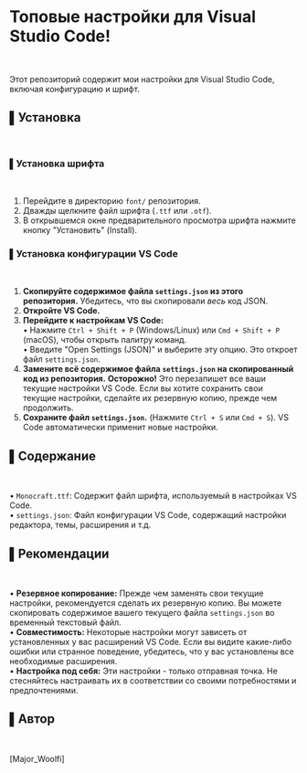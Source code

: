 # Топовые настройки для Visual Studio Code!
<br>

Этот репозиторий содержит мои настройки для Visual Studio Code, включая конфигурацию и шрифт.
<br>

## ▌Установка
<br>

### ▌Установка шрифта
<br>

1.  Перейдите в директорию `font/` репозитория.<br>
2.  Дважды щелкните файл шрифта (`.ttf` или `.otf`).<br>
3.  В открывшемся окне предварительного просмотра шрифта нажмите кнопку "Установить" (Install).<br>

### ▌Установка конфигурации VS Code
<br>

1.  **Скопируйте содержимое файла `settings.json` из этого репозитория.**  Убедитесь, что вы скопировали *весь* код JSON.<br>
2.  **Откройте VS Code.**<br>
3.  **Перейдите к настройкам VS Code:**<br>
    •   Нажмите `Ctrl + Shift + P` (Windows/Linux) или `Cmd + Shift + P` (macOS), чтобы открыть палитру команд.<br>
    •   Введите "Open Settings (JSON)" и выберите эту опцию.  Это откроет файл `settings.json`.<br>
4.  **Замените всё содержимое файла `settings.json` на скопированный код из репозитория.**  **Осторожно!** Это перезапишет все ваши текущие настройки VS Code.  Если вы хотите сохранить свои текущие настройки, сделайте их резервную копию, прежде чем продолжить.<br>
5.  **Сохраните файл `settings.json`.** (Нажмите `Ctrl + S` или `Cmd + S`). VS Code автоматически применит новые настройки.<br>

## ▌Содержание
<br>

•   `Monocraft.ttf`: Содержит файл шрифта, используемый в настройках VS Code.<br>
•   `settings.json`: Файл конфигурации VS Code, содержащий настройки редактора, темы, расширения и т.д.<br>

## ▌Рекомендации
<br>

•   **Резервное копирование:**  Прежде чем заменять свои текущие настройки, рекомендуется сделать их резервную копию. Вы можете скопировать содержимое вашего текущего файла `settings.json` во временный текстовый файл.<br>
•   **Совместимость:**  Некоторые настройки могут зависеть от установленных у вас расширений VS Code. Если вы видите какие-либо ошибки или странное поведение, убедитесь, что у вас установлены все необходимые расширения.<br>
•   **Настройка под себя:**  Эти настройки - только отправная точка. Не стесняйтесь настраивать их в соответствии со своими потребностями и предпочтениями.<br>

## ▌Автор
<br>

[Major_Woolfi]
